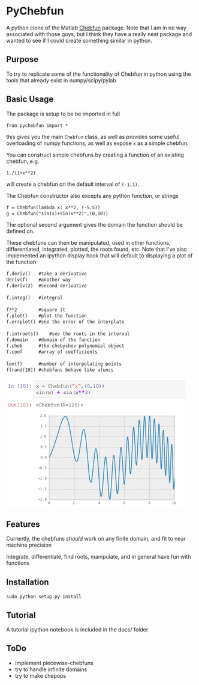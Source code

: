 PyChebfun
=========

A python clone of the Matlab [Chebfun](http://www2.maths.ox.ac.uk/chebfun/) package.  Note that I am in no way associated with those guys, but I think they have a really neat package and wanted to see if I could create something similar in python.

Purpose
-------

To try to replicate some of the functionality of Chebfun in python using the tools that already exist in numpy/scipy/pylab

Basic Usage
-----------

The package is setup to be be imported in full

    from pychebfun import *

this gives you the main `Chebfun` class, as well as provides some useful overloading of numpy functions, as well as expose `x` as a simple chebfun.

You can construct simple chebfuns by creating a function of an existing chebfun, e.g.

    1./(1+x**2)

will create a chebfun on the default interval of `(-1,1)`.

The Chebfun constructor also excepts any python function, or strings

    f = Chebfun(lambda x: x**2, (-5,5))
    g = Chebfun("sin(x)+sin(x**2)",(0,10))

The optional second argument gives the domain the function should be defined on.

These chebfuns can then be manipulated, used in other functions, differentiated, integrated, plotted, the roots found, etc.  Note that I've also implemented an ipython display hook that will default to displaying a plot of the function

    f.deriv()   #take a derivative
    deriv(f)    #another way
    f.deriv(2)  #second derivative

    f.integ()   #integral

    f**2        #square it
    f.plot()    #plot the function
    f.errplot() #see the error of the interplate

    f.introots()    #see the roots in the interval
    f.domain    #domain of the function
    f.cheb      #the chebyshev polynomial object
    f.coef      #array of coefficients

    len(f)      #number of interpolating points
    f(rand(10)) #chebfuns behave like ufuncs

![an ipython notebook screenshot](https://github.com/alexalemi/pychebfun/raw/master/docs/ipython-notebook-screenshot.png "ipython notebook screenshot")

Features
--------

Currently, the chebfuns *should* work on any finite domain, and fit to near machine precision

Integrate, differentiate, find roots, manipulate, and in general have fun with functions


Installation
------------

    sudo python setup.py install

Tutorial
--------

A tutorial ipython notebook is included in the docs/ folder


ToDo
----

* Implement piecewise-chebfuns
* try to handle infinite domains
* try to make chepops




